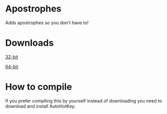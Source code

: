 # Apostrophes
Adds apostrophes so you don't have to!

# Downloads

[32-bit](https://github.com/shustinm/Apostrophes/raw/master/bin/Apostrophes%20(32-bit).exe)

[64-bit](https://github.com/shustinm/Apostrophes/raw/master/bin/Apostrophes%20(64-bit).exe)

# How to compile
If you prefer compiling this by yourself instead of downloading you need to download and install AutoHotKey.
